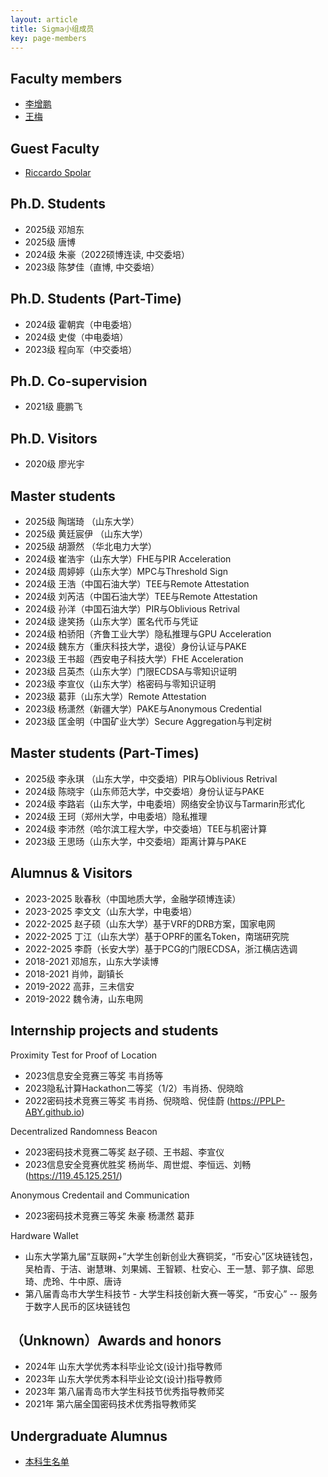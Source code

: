 ```yaml
---
layout: article
title: Sigma小组成员
key: page-members
---
```



## Faculty members

- [李增鹏](https://faculty.sdu.edu.cn/lizengpeng/zh_CN/index.htm)
- [王梅](https://faculty.sdu.edu.cn/wangmei12345/zh_CN/index.htm)

## Guest Faculty
- [Riccardo Spolar](https://riki8686.github.io/#about)

## Ph.D. Students

- 2025级 邓旭东
- 2025级 唐博
- 2024级 朱豪（2022硕博连读, 中交委培）
- 2023级 陈梦佳（直博, 中交委培）

## Ph.D. Students (Part-Time)

- 2024级 霍朝宾（中电委培）
- 2024级 史俊（中电委培）
- 2023级 程向军（中交委培）
  
## Ph.D. Co-supervision

- 2021级 鹿鹏飞
  
## Ph.D. Visitors

- 2020级 廖光宇
  
## Master students

- 2025级 陶瑞琦 （山东大学）
- 2025级 黄廷宸伊 （山东大学）
- 2025级 胡灏然 （华北电力大学）
- 2024级 崔浩宇（山东大学）FHE与PIR Acceleration
- 2024级 周婷婷（山东大学）MPC与Threshold Sign
- 2024级 王浩（中国石油大学）TEE与Remote Attestation
- 2024级 刘芮洁（中国石油大学）TEE与Remote Attestation
- 2024级 孙洋（中国石油大学）PIR与Oblivious Retrival
- 2024级 逯笑扬（山东大学）匿名代币与凭证
- 2024级 柏骄阳（齐鲁工业大学）隐私推理与GPU Acceleration
- 2024级 魏东方（重庆科技大学，退役）身份认证与PAKE
- 2023级 王书超（西安电子科技大学）FHE Acceleration
- 2023级 吕英杰（山东大学）门限ECDSA与零知识证明
- 2023级 李宣仪（山东大学）格密码与零知识证明
- 2023级 葛菲（山东大学）Remote Attestation
- 2023级 杨潇然（新疆大学）PAKE与Anonymous Credential
- 2023级 匡金明（中国矿业大学）Secure Aggregation与判定树

## Master students (Part-Times)

- 2025级 李永琪 （山东大学，中交委培）PIR与Oblivious Retrival
- 2024级 陈晓宇（山东师范大学，中交委培）身份认证与PAKE
- 2024级 李路岩（山东大学，中电委培）网络安全协议与Tarmarin形式化
- 2024级 王珂（郑州大学，中电委培）隐私推理
- 2024级 李沛然（哈尔滨工程大学，中交委培）TEE与机密计算
- 2023级 王思旸（山东大学，中交委培）距离计算与PAKE

## Alumnus & Visitors

- 2023-2025 耿春秋（中国地质大学，金融学硕博连读）
- 2023-2025 李文文（山东大学，中电委培）
- 2022-2025 赵子硕（山东大学）基于VRF的DRB方案，国家电网
- 2022-2025 丁江（山东大学）基于OPRF的匿名Token，南瑞研究院
- 2022-2025 李蔚（长安大学）基于PCG的门限ECDSA，浙江横店选调
- 2018-2021 邓旭东，山东大学读博
- 2018-2021 肖帅，副镇长
- 2019-2022 高菲，三未信安
- 2019-2022 魏令涛，山东电网

## Internship projects and students

Proximity Test for Proof of Location
- 2023信息安全竞赛三等奖 韦肖扬等 
- 2023隐私计算Hackathon二等奖（1/2）韦肖扬、倪晓晗
- 2022密码技术竞赛三等奖 韦肖扬、倪晓晗、倪佳蔚 (https://PPLP-ABY.github.io)
  
Decentralized Randomness Beacon
- 2023密码技术竞赛二等奖 赵子硕、王书超、李宣仪
- 2023信息安全竞赛优胜奖 杨尚华、周世焜、李恒远、刘畅 (https://119.45.125.251/)

Anonymous Credentail and Communication
- 2023密码技术竞赛三等奖 朱豪 杨潇然 葛菲 

Hardware Wallet
- 山东大学第九届“互联网+”大学生创新创业大赛铜奖，“币安心”区块链钱包，吴柏青、于洁、谢慧琳、刘果嫣、王智颖、杜安心、王一慧、郭子旗、邱思琦、虎玲、牛中原、唐诗
- 第八届青岛市大学生科技节 - 大学生科技创新大赛一等奖，“币安心” -- 服务于数字人民币的区块链钱包
  

## （Unknown）Awards and honors
- 2024年 山东大学优秀本科毕业论文(设计)指导教师
- 2023年 山东大学优秀本科毕业论文(设计)指导教师
- 2023年 第八届青岛市大学生科技节优秀指导教师奖
- 2021年 第六届全国密码技术优秀指导教师奖 

## Undergraduate Alumnus
- [本科生名单](/members/undergraduate)
